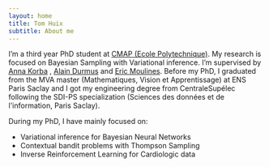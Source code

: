 ```yaml
---
layout: home
title: Tom Huix
subtitle: About me
---
```


I’m a third year PhD student at <a href="https://cmap.ip-paris.fr">CMAP (Ecole Polytechnique)</a>. My research is focused on Bayesian Sampling with Variational inference. I’m supervised by <a href="https://akorba.github.io/Publications.html">Anna Korba</a> , <a href="https://alain.perso.math.cnrs.fr">Alain Durmus</a> and <a href="https://scholar.google.fr/citations?user=_XE1LvQAAAAJ&hl=fr">Eric Moulines</a>. Before my PhD, I graduated from the MVA master (Mathematiques, Vision et Apprentissage) at ENS Paris Saclay and I got my engineering degree from CentraleSupélec following the SDI-PS specialization (Sciences des données et de l'information, Paris Saclay).

During my PhD, I have mainly focused on:
- Variational inference for Bayesian Neural Networks
- Contextual bandit problems with Thompson Sampling
- Inverse Reinforcement Learning for Cardiologic data
